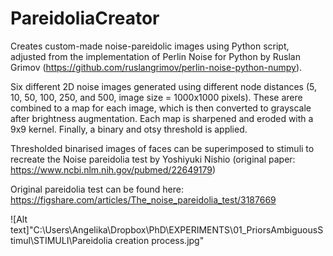 # PareidoliaCreator

Creates custom-made noise-pareidolic images using Python script, adjusted from the implementation of Perlin Noise for Python by Ruslan Grimov (https://github.com/ruslangrimov/perlin-noise-python-numpy). 

Six different 2D noise images generated using different node distances (5, 10, 50, 100, 250, and 500, image size = 1000x1000 pixels). 
These arere combined to a map for each image, which is then converted to grayscale after brightness augmentation. 
Each map is sharpened and eroded with a 9x9 kernel. 
Finally, a binary and otsy threshold is applied. 

Thresholded binarised images of faces can be superimposed to stimuli to recreate the Noise pareidolia test by Yoshiyuki Nishio (original paper: https://www.ncbi.nlm.nih.gov/pubmed/22649179)

Original pareidolia test can be found here: 
https://figshare.com/articles/The_noise_pareidolia_test/3187669

![Alt text]"C:\Users\Angelika\Dropbox\PhD\EXPERIMENTS\01_PriorsAmbiguousStimul\STIMULI\Pareidolia creation process.jpg"
